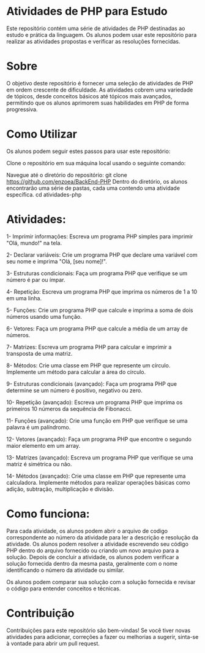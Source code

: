 # Atividades de PHP para Estudo
Este repositório contém uma série de atividades de PHP destinadas ao estudo e prática da linguagem. Os alunos podem usar este repositório para realizar as atividades propostas e verificar as resoluções fornecidas.

# Sobre
O objetivo deste repositório é fornecer uma seleção de atividades de PHP em ordem crescente de dificuldade. As atividades cobrem uma variedade de tópicos, desde conceitos básicos até tópicos mais avançados, permitindo que os alunos aprimorem suas habilidades em PHP de forma progressiva.

# Como Utilizar
Os alunos podem seguir estes passos para usar este repositório:

Clone o repositório em sua máquina local usando o seguinte comando:

Navegue até o diretório do repositório:
git clone https://github.com/enzoea/BackEnd-PHP
Dentro do diretório, os alunos encontrarão uma série de pastas, cada uma contendo uma atividade específica.
cd atividades-php

# Atividades:
1- Imprimir informações:
Escreva um programa PHP simples para imprimir "Olá, mundo!" na tela.

2- Declarar variáveis:
Crie um programa PHP que declare uma variável com seu nome e imprima "Olá, [seu nome]!".

3- Estruturas condicionais:
Faça um programa PHP que verifique se um número é par ou ímpar.

4- Repetição:
Escreva um programa PHP que imprima os números de 1 a 10 em uma linha.

5- Funções:
Crie um programa PHP que calcule e imprima a soma de dois números usando uma função.

6- Vetores:
Faça um programa PHP que calcule a média de um array de números.

7- Matrizes:
Escreva um programa PHP para calcular e imprimir a transposta de uma matriz.

8- Métodos:
Crie uma classe em PHP que represente um círculo. Implemente um método para calcular a área do círculo.

9- Estruturas condicionais (avançado):
Faça um programa PHP que determine se um número é positivo, negativo ou zero.

10- Repetição (avançado):
Escreva um programa PHP que imprima os primeiros 10 números da sequência de Fibonacci.

11- Funções (avançado):
Crie uma função em PHP que verifique se uma palavra é um palíndromo.

12- Vetores (avançado):
Faça um programa PHP que encontre o segundo maior elemento em um array.

13- Matrizes (avançado):
Escreva um programa PHP que verifique se uma matriz é simétrica ou não.

14- Métodos (avançado):
Crie uma classe em PHP que represente uma calculadora. Implemente métodos para realizar operações básicas como adição, subtração, multiplicação e divisão.

# Como funciona:

Para cada atividade, os alunos podem abrir o arquivo de codigo correspondente ao número da atividade para ler a descrição e resolução da atividade.
Os alunos podem resolver a atividade escrevendo seu código PHP dentro do arquivo fornecido ou criando um novo arquivo para a solução.
Depois de concluir a atividade, os alunos podem verificar a solução fornecida dentro da mesma pasta, geralmente com o nome identificando o número da atividade ou similar.

Os alunos podem comparar sua solução com a solução fornecida e revisar o código para entender conceitos e técnicas.

# Contribuição
Contribuições para este repositório são bem-vindas! Se você tiver novas atividades para adicionar, correções a fazer ou melhorias a sugerir, sinta-se à vontade para abrir um pull request.
